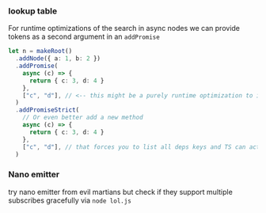 ### lookup table

For runtime optimizations of the search in async nodes we can provide tokens as a second argument in an `addPromise `

```ts
let n = makeRoot()
  .addNode({ a: 1, b: 2 })
  .addPromise(
    async (c) => {
      return { c: 3, d: 4 }
    },
    ["c", "d"], // <-- this might be a purely runtime optimization to index the lookup and make code even more lazy
  )
  .addPromiseStrict(
    // Or even better add a new method
    async (c) => {
      return { c: 3, d: 4 }
    },
    ["c", "d"], // that forces you to list all deps keys and TS can actually check it!!!
  )
```

### Nano emitter

try nano emitter from evil martians but check if they support multiple subscribes gracefully via `node lol.js`
